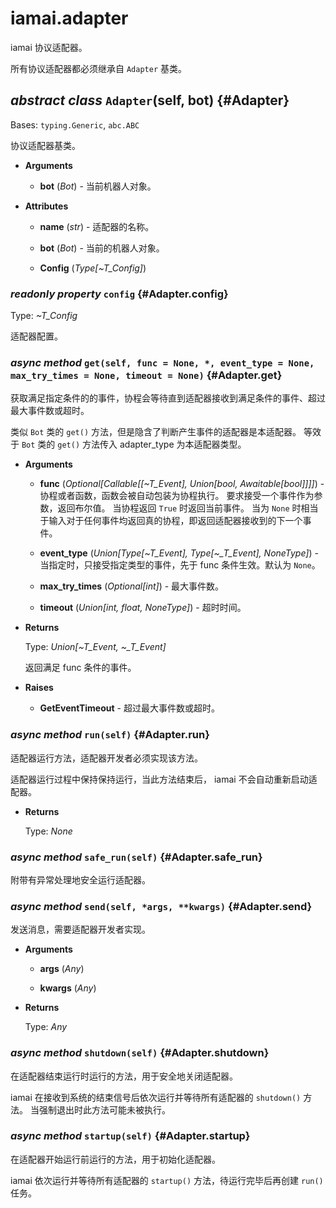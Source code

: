 # iamai.adapter

iamai 协议适配器。

所有协议适配器都必须继承自 `Adapter` 基类。

## *abstract class* `Adapter`(self, bot) {#Adapter}

Bases: `typing.Generic`, `abc.ABC`

协议适配器基类。

- **Arguments**

  - **bot** (*Bot*) - 当前机器人对象。

- **Attributes**

  - **name** (*str*) - 适配器的名称。

  - **bot** (*Bot*) - 当前的机器人对象。

  - **Config** (*Type[~T_Config]*)

### *readonly property* `config` {#Adapter.config}

Type: *~T_Config*

适配器配置。

### *async method* `get(self, func = None, *, event_type = None, max_try_times = None, timeout = None)` {#Adapter.get}

获取满足指定条件的的事件，协程会等待直到适配器接收到满足条件的事件、超过最大事件数或超时。

类似 `Bot` 类的 `get()` 方法，但是隐含了判断产生事件的适配器是本适配器。
等效于 `Bot` 类的 `get()` 方法传入 adapter_type 为本适配器类型。

- **Arguments**

  - **func** (*Optional[Callable[[~T_Event], Union[bool, Awaitable[bool]]]]*) - 协程或者函数，函数会被自动包装为协程执行。
  要求接受一个事件作为参数，返回布尔值。
  当协程返回 `True` 时返回当前事件。
  当为 `None` 时相当于输入对于任何事件均返回真的协程，即返回适配器接收到的下一个事件。

  - **event_type** (*Union[Type[~T_Event], Type[~_T_Event], NoneType]*) - 当指定时，只接受指定类型的事件，先于 func 条件生效。默认为 `None`。

  - **max_try_times** (*Optional[int]*) - 最大事件数。

  - **timeout** (*Union[int, float, NoneType]*) - 超时时间。

- **Returns**

  Type: *Union[~T_Event, ~_T_Event]*

  返回满足 func 条件的事件。

- **Raises**

  - **GetEventTimeout** - 超过最大事件数或超时。

### *async method* `run(self)` {#Adapter.run}

适配器运行方法，适配器开发者必须实现该方法。

适配器运行过程中保持保持运行，当此方法结束后， iamai 不会自动重新启动适配器。

- **Returns**

  Type: *None*

### *async method* `safe_run(self)` {#Adapter.safe_run}

附带有异常处理地安全运行适配器。

### *async method* `send(self, *args, **kwargs)` {#Adapter.send}

发送消息，需要适配器开发者实现。

- **Arguments**

  - **args** (*Any*)

  - **kwargs** (*Any*)

- **Returns**

  Type: *Any*

### *async method* `shutdown(self)` {#Adapter.shutdown}

在适配器结束运行时运行的方法，用于安全地关闭适配器。

iamai 在接收到系统的结束信号后依次运行并等待所有适配器的 `shutdown()` 方法。
当强制退出时此方法可能未被执行。

### *async method* `startup(self)` {#Adapter.startup}

在适配器开始运行前运行的方法，用于初始化适配器。

iamai 依次运行并等待所有适配器的 `startup()` 方法，待运行完毕后再创建 `run()` 任务。